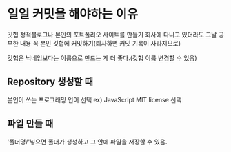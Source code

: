 # 일일 커밋을 해야하는 이유
깃헙 정적블로그나 본인의 포트폴리오 사이트를 만들기
회사에 다니고 있더라도 그날 공부한 내용 꼭 본인 깃헙에 커밋하기(퇴사하면 커밋 기록이 사라지므로)


깃헙은 닉네임보다는 이름으로 만드는 게 더 좋다.(깃헙 이름 변경할 수 있음)

## Repository 생성할 때
본인이 쓰는 프로그래밍 언어 선택 ex) JavaScript
MIT license 선택

## 파일 만들 때
'폴더명/'넣으면 폴더가 생성하고 그 안에 파일을 저장할 수 있음.
